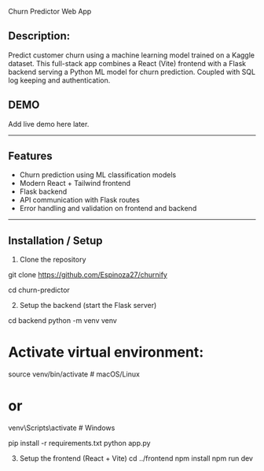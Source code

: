 Churn Predictor Web App

## Description:

Predict customer churn using a machine learning model trained on a Kaggle dataset. This full-stack app combines a React (Vite) frontend with a Flask backend serving a Python ML model for churn prediction. Coupled with SQL log keeping and authentication. 


## DEMO

Add live demo here later.

---

## Features

- Churn prediction using ML classification models 
- Modern React + Tailwind frontend  
- Flask backend   
- API communication with Flask routes  
- Error handling and validation on frontend and backend  

---

## Installation / Setup

1. Clone the repository

git clone https://github.com/Espinoza27/churnify

cd churn-predictor

2. Setup the backend (start the Flask server)

cd backend
python -m venv venv
# Activate virtual environment:
source venv/bin/activate      # macOS/Linux
# or
venv\Scripts\activate         # Windows

pip install -r requirements.txt
python app.py

3. Setup the frontend (React + Vite)
cd ../frontend
npm install
npm run dev